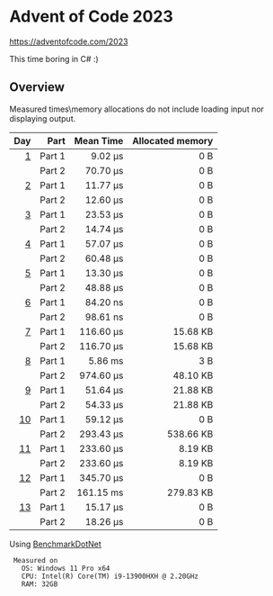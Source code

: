# Advent of Code 2023

<https://adventofcode.com/2023>

This time boring in C# :)

## Overview

Measured times\memory allocations do not include loading input nor displaying output.

 |                                        Day | Part | Mean Time | Allocated memory |
 |-------------------------------------------:| ---: |----------:|-----------------:|
 |   [1](https://adventofcode.com/2023/day/1) | Part 1 |   9.02 µs |            0 B |
 |                                            | Part 2 |  70.70 µs |            0 B |
 |   [2](https://adventofcode.com/2023/day/2) | Part 1 |  11.77 µs |            0 B |
 |                                            | Part 2 |  12.60 µs |            0 B |
 |   [3](https://adventofcode.com/2023/day/3) | Part 1 |  23.53 µs |            0 B |
 |                                            | Part 2 |  14.74 µs |            0 B |
 |   [4](https://adventofcode.com/2023/day/4) | Part 1 |  57.07 µs |            0 B |
 |                                            | Part 2 |  60.48 µs |            0 B |
 |   [5](https://adventofcode.com/2023/day/5) | Part 1 |  13.30 µs |            0 B |
 |                                            | Part 2 |  48.88 µs |            0 B |
 |   [6](https://adventofcode.com/2023/day/6) | Part 1 |  84.20 ns |            0 B |
 |                                            | Part 2 |  98.61 ns |            0 B |
 |   [7](https://adventofcode.com/2023/day/7) | Part 1 | 116.60 µs |       15.68 KB |
 |                                            | Part 2 | 116.70 µs |       15.68 KB |
 |   [8](https://adventofcode.com/2023/day/8) | Part 1 |   5.86 ms |            3 B |
 |                                            | Part 2 | 974.60 µs |       48.10 KB |
 |   [9](https://adventofcode.com/2023/day/9) | Part 1 |  51.64 µs |       21.88 KB |
 |                                            | Part 2 |  54.33 µs |       21.88 KB |
 | [10](https://adventofcode.com/2023/day/10) | Part 1 |  59.12 µs |            0 B |
 |                                            | Part 2 | 293.43 µs |      538.66 KB |
 | [11](https://adventofcode.com/2023/day/11) | Part 1 | 233.60 µs |        8.19 KB |
 |                                            | Part 2 | 233.60 µs |        8.19 KB |
 | [12](https://adventofcode.com/2023/day/12) | Part 1 | 345.70 µs |            0 B |
 |                                            | Part 2 | 161.15 ms |      279.83 KB |
 | [13](https://adventofcode.com/2023/day/13) | Part 1 |  15.17 µs |            0 B |
 |                                            | Part 2 |  18.26 µs |            0 B |

Using [BenchmarkDotNet](https://github.com/dotnet/BenchmarkDotNet)
```
 Measured on
   OS: Windows 11 Pro x64
   CPU: Intel(R) Core(TM) i9-13900HXH @ 2.20GHz
   RAM: 32GB
 ```
